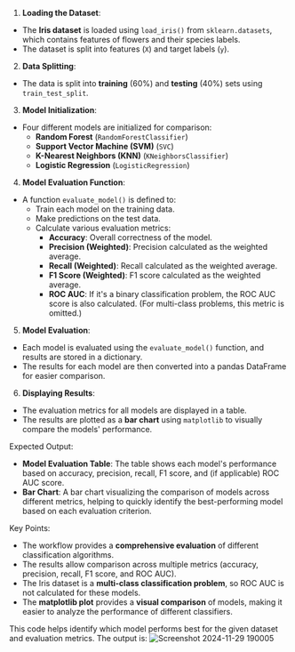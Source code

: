 
 1. **Loading the Dataset**:
   - The **Iris dataset** is loaded using `load_iris()` from `sklearn.datasets`, which contains features of flowers and their species labels.
   - The dataset is split into features (`X`) and target labels (`y`).

 2. **Data Splitting**:
   - The data is split into **training** (60%) and **testing** (40%) sets using `train_test_split`.

 3. **Model Initialization**:
   - Four different models are initialized for comparison:
     - **Random Forest** (`RandomForestClassifier`)
     - **Support Vector Machine (SVM)** (`SVC`)
     - **K-Nearest Neighbors (KNN)** (`KNeighborsClassifier`)
     - **Logistic Regression** (`LogisticRegression`)
   
 4. **Model Evaluation Function**:
   - A function `evaluate_model()` is defined to:
     - Train each model on the training data.
     - Make predictions on the test data.
     - Calculate various evaluation metrics:
       - **Accuracy**: Overall correctness of the model.
       - **Precision (Weighted)**: Precision calculated as the weighted average.
       - **Recall (Weighted)**: Recall calculated as the weighted average.
       - **F1 Score (Weighted)**: F1 score calculated as the weighted average.
       - **ROC AUC**: If it's a binary classification problem, the ROC AUC score is also calculated. (For multi-class problems, this metric is omitted.)

 5. **Model Evaluation**:
   - Each model is evaluated using the `evaluate_model()` function, and results are stored in a dictionary.
   - The results for each model are then converted into a pandas DataFrame for easier comparison.

 6. **Displaying Results**:
   - The evaluation metrics for all models are displayed in a table.
   - The results are plotted as a **bar chart** using `matplotlib` to visually compare the models' performance.

 Expected Output:
   - **Model Evaluation Table**: The table shows each model's performance based on accuracy, precision, recall, F1 score, and (if applicable) ROC AUC score.
   - **Bar Chart**: A bar chart visualizing the comparison of models across different metrics, helping to quickly identify the best-performing model based on each evaluation criterion.

 Key Points:
   - The workflow provides a **comprehensive evaluation** of different classification algorithms.
   - The results allow comparison across multiple metrics (accuracy, precision, recall, F1 score, and ROC AUC).
   - The Iris dataset is a **multi-class classification problem**, so ROC AUC is not calculated for these models.
   - The **matplotlib plot** provides a **visual comparison** of models, making it easier to analyze the performance of different classifiers.

This code helps identify which model performs best for the given dataset and evaluation metrics.
The output is:
![Screenshot 2024-11-29 190005](https://github.com/user-attachments/assets/b1c2b1d8-99dd-4799-becc-8e6de8048c8c)

